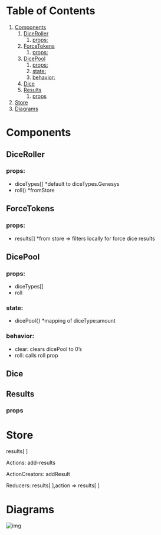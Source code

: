 
# Table of Contents

1.  [Components](#orgd0fcd73)
    1.  [DiceRoller](#org1b21507)
        1.  [props:](#orgcd7693b)
    2.  [ForceTokens](#org9e27c83)
        1.  [props:](#org102aead)
    3.  [DicePool](#orgef7c2e2)
        1.  [props:](#org2aeab74)
        2.  [state:](#org5c4d08e)
        3.  [behavior:](#org1f5479a)
    4.  [Dice](#org077b0ec)
    5.  [Results](#org25ed61d)
        1.  [props](#org632f74d)
2.  [Store](#orge94f0d7)
3.  [Diagrams](#org7eb66b9)



<a id="orgd0fcd73"></a>

# Components


<a id="org1b21507"></a>

## DiceRoller


<a id="orgcd7693b"></a>

### props:

-   diceTypes[] \*default to diceTypes.Genesys
-   roll() \*fromStore


<a id="org9e27c83"></a>

## ForceTokens


<a id="org102aead"></a>

### props:

-   results[] \*from store => filters locally for force dice results


<a id="orgef7c2e2"></a>

## DicePool


<a id="org2aeab74"></a>

### props:

-   diceTypes[]
-   roll


<a id="org5c4d08e"></a>

### state:

-   dicePool{} \*mapping of diceType:amount


<a id="org1f5479a"></a>

### behavior:

-   clear: clears dicePool to 0&rsquo;s
-   roll: calls roll prop


<a id="org077b0ec"></a>

## Dice


<a id="org25ed61d"></a>

## Results


<a id="org632f74d"></a>

### props


<a id="orge94f0d7"></a>

# Store

results[ ]

Actions:
    add-results

ActionCreators:
    addResult

Reducers:
    results[ ],action => results[ ]


<a id="org7eb66b9"></a>

# Diagrams

![img](./assets/components.png)


